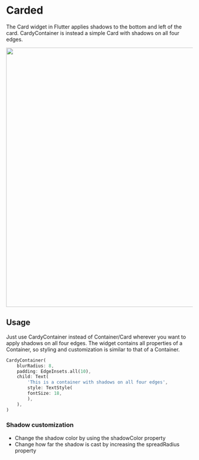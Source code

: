 <!--
This README describes the package. If you publish this package to pub.dev,
this README's contents appear on the landing page for your package.

For information about how to write a good package README, see the guide for
[writing package pages](https://dart.dev/guides/libraries/writing-package-pages).

For general information about developing packages, see the Dart guide for
[creating packages](https://dart.dev/guides/libraries/create-library-packages)
and the Flutter guide for
[developing packages and plugins](https://flutter.dev/developing-packages).
-->

# Carded

The Card widget in Flutter applies shadows to the bottom and left of the card. CardyContainer is instead a simple Card with shadows on all four edges.

<img src="https://raw.githubusercontent.com/CodeSadhu/cardy/main/screenshots/screenshot.png" align="center" height=700>

## Usage

Just use CardyContainer instead of Container/Card wherever you want to apply shadows
on all four edges. The widget contains all properties of a Container, so styling
and customization is similar to that of a Container.


```dart
CardyContainer(
    blurRadius: 8,
    padding: EdgeInsets.all(10),
    child: Text(
        'This is a container with shadows on all four edges',
        style: TextStyle(
        fontSize: 18,
        ),
    ),
)
```

### Shadow customization

- Change the shadow color by using the shadowColor property
- Change how far the shadow is cast by increasing the spreadRadius property
